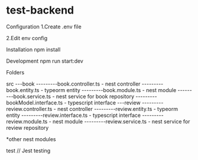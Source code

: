 # test-backend
Configuration
1.Create .env file

2.Edit env config


Installation
npm install


Development
npm run start:dev


Folders

src
---book
---------book.controller.ts - nest controller
---------book.entity.ts - typeorm entity
---------book.module.ts - nest module
---------book.service.ts - nest service for book repository
---------bookModel.interface.ts - typescript interface
---review
---------review.controller.ts - nest controller
---------review.entity.ts - typeorm entity
---------review.interface.ts - typescript interface
---------review.module.ts - nest module
---------review.service.ts - nest service for review repository

*other nest modules


test // Jest testing

